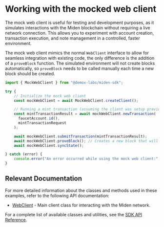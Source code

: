 # Working with the mocked web client

The mock web client is useful for testing and development purposes, as it simulates interactions with the Miden blockchain without requiring a live network connection. This allows you to experiment with account creation, transaction execution, and note management in a controlled, faster environment.

The mock web client mimics the normal `WebClient` interface to allow for seamless integration with existing code, the only difference is the addition of a `proveBlock` function. The simulated environment will not create blocks automatically, so `proveBlock` needs to be called manually each time a new block should be created.

```typescript
import { MockWebClient } from "@demox-labs/miden-sdk";

try {
    // Initialize the mock web client
    const mockWebClient = await MockWebClient.createClient();

    // Running a mint transaction (assuming the client was setup previously)
    const mintTransactionResult = await mockWebClient.newTransaction(
      faucetAccount.id(),
      mintTransactionRequest
    );

    await mockWebClient.submitTransaction(mintTransactionResult);
    await mockWebClient.proveBlock(); // Creates a new block that will include the submitted transaction
    await mockWebClient.syncState();

} catch (error) {
    console.error("An error occurred while using the mock web client:", error.message);
}
```

## Relevant Documentation

For more detailed information about the classes and methods used in these examples, refer to the following API documentation:

- [WebClient](docs/src/web-client/api/classes/WebClient.md) - Main client class for interacting with the Miden network.

For a complete list of available classes and utilities, see the [SDK API Reference](docs/src/web-client/api/README.md).
